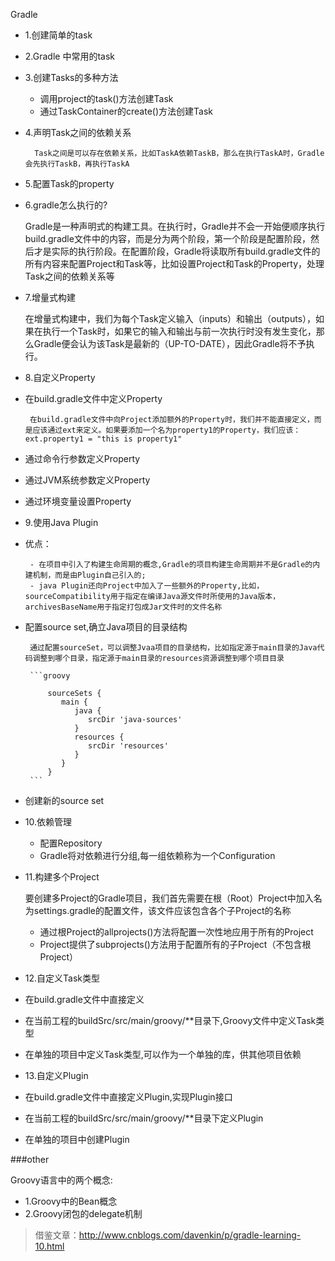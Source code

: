 Gradle


- 1.创建简单的task
- 2.Gradle 中常用的task
- 3.创建Tasks的多种方法

	- 调用project的task()方法创建Task
	- 通过TaskContainer的create()方法创建Task
- 4.声明Task之间的依赖关系

		Task之间是可以存在依赖关系，比如TaskA依赖TaskB，那么在执行TaskA时，Gradle会先执行TaskB，再执行TaskA

- 5.配置Task的property

- 6.gradle怎么执行的?

	Gradle是一种声明式的构建工具。在执行时，Gradle并不会一开始便顺序执行build.gradle文件中的内容，而是分为两个阶段，第一个阶段是配置阶段，然后才是实际的执行阶段。在配置阶段，Gradle将读取所有build.gradle文件的所有内容来配置Project和Task等，比如设置Project和Task的Property，处理Task之间的依赖关系等

- 7.增量式构建

	在增量式构建中，我们为每个Task定义输入（inputs）和输出（outputs），如果在执行一个Task时，如果它的输入和输出与前一次执行时没有发生变化，那么Gradle便会认为该Task是最新的（UP-TO-DATE），因此Gradle将不予执行。 

- 8.自定义Property

 - 在build.gradle文件中定义Property
 
		在build.gradle文件中向Project添加额外的Property时，我们并不能直接定义，而是应该通过ext来定义。如果要添加一个名为property1的Property，我们应该：ext.property1 = "this is property1"

 - 通过命令行参数定义Property
 - 通过JVM系统参数定义Property
 - 通过环境变量设置Property

- 9.使用Java Plugin

 - 优点：
  
		- 在项目中引入了构建生命周期的概念,Gradle的项目构建生命周期并不是Gradle的内建机制，而是由Plugin自己引入的;
		- java Plugin还向Project中加入了一些额外的Property,比如，sourceCompatibility用于指定在编译Java源文件时所使用的Java版本，archivesBaseName用于指定打包成Jar文件时的文件名称

 - 配置source set,确立Java项目的目录结构

		通过配置sourceSet，可以调整Jvaa项目的目录结构，比如指定源于main目录的Java代码调整到哪个目录，指定源于main目录的resources资源调整到哪个项目目录

		```groovy

			sourceSets {
			   main {
			      java {
			         srcDir 'java-sources'
			      }
			      resources {
			         srcDir 'resources'
			      }
			   }
			}
		```
 - 创建新的source set


- 10.依赖管理

	- 配置Repository
	- Gradle将对依赖进行分组,每一组依赖称为一个Configuration

- 11.构建多个Project

	要创建多Project的Gradle项目，我们首先需要在根（Root）Project中加入名为settings.gradle的配置文件，该文件应该包含各个子Project的名称

	- 通过根Project的allprojects()方法将配置一次性地应用于所有的Project
	- Project提供了subprojects()方法用于配置所有的子Project（不包含根Project）

- 12.自定义Task类型

 - 在build.gradle文件中直接定义
 - 在当前工程的buildSrc/src/main/groovy/**目录下,Groovy文件中定义Task类型
 - 在单独的项目中定义Task类型,可以作为一个单独的库，供其他项目依赖

- 13.自定义Plugin 

 - 在build.gradle文件中直接定义Plugin,实现Plugin接口
 - 在当前工程的buildSrc/src/main/groovy/**目录下定义Plugin
 - 在单独的项目中创建Plugin

###other

Groovy语言中的两个概念: 

 - 1.Groovy中的Bean概念
 - 2.Groovy闭包的delegate机制



>借鉴文章：http://www.cnblogs.com/davenkin/p/gradle-learning-10.html
